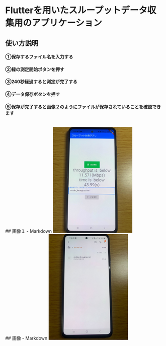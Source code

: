 # Flutterを用いたスループットデータ収集用のアプリケーション
## 使い方説明
#### ①保存するファイル名を入力する<br>
#### ②緑の測定開始ボタンを押す<br>
#### ③240秒経過すると測定が完了する<br>
#### ④データ保存ボタンを押す<br>
#### ⑤保存が完了すると画像２のようにファイルが保存されていることを確認できます<br>
<br>
## 画像１
- Markdown
<img src="https://github.com/sanoyuuto/sano_flutter/blob/master/screen1.jpg" width="50%" />
<br>
## 画像
- Markdown
<img src="https://github.com/sanoyuuto/sano_flutter/blob/master/screen2.jpg" width="50%" />

